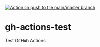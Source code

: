[![Action on push to the main/master branch](https://github.com/jcvels/gh-actions-test/actions/workflows/deploy.yml/badge.svg)](https://github.com/jcvels/gh-actions-test/actions/workflows/deploy.yml)

# gh-actions-test
Test GitHub Actions

